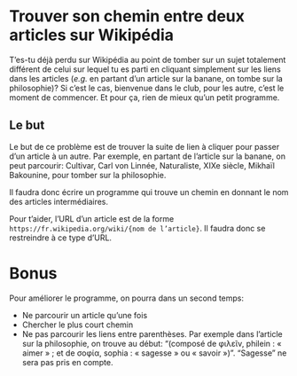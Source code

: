 # Trouver son chemin entre deux articles sur Wikipédia

T’es-tu déjà perdu sur Wikipédia au point de tomber sur un sujet totalement différent de celui sur lequel tu es parti en cliquant simplement sur les liens dans les articles (_e.g._ en partant d’un article sur la banane, on tombe sur la philosophie)? Si c’est le cas, bienvenue dans le club, pour les autre, c’est le moment de commencer. Et pour ça, rien de mieux qu’un petit programme.

## Le but

Le but de ce problème est de trouver la suite de lien à cliquer pour passer d’un article à un autre. Par exemple, en partant de l’article sur la banane, on peut parcourir: Cultivar, Carl von Linnée, Naturaliste, XIXe siècle, Mikhaïl Bakounine, pour tomber sur la philosophie.

Il faudra donc écrire un programme qui trouve un chemin en donnant le nom des articles intermédiaires.

Pour t’aider, l’URL d’un article est de la forme `https://fr.wikipedia.org/wiki/{nom de l’article}`. Il faudra donc se restreindre à ce type d’URL.

# Bonus
Pour améliorer le programme, on pourra dans un second temps:

- Ne parcourir un article qu’une fois
- Chercher le plus court chemin
- Ne pas parcourir les liens entre parenthèses. Par exemple dans l’article sur la philosophie, on trouve au début: “(composé de φιλεῖν, philein : « aimer » ; et de σοφία, sophia : « sagesse » ou « savoir »)”. “Sagesse” ne sera pas pris en compte.
